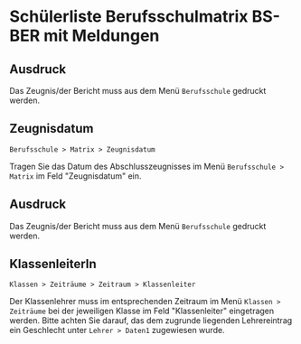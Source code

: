 ﻿# Schülerliste Berufsschulmatrix BS-BER mit Meldungen

## Ausdruck

Das Zeugnis/der Bericht muss aus dem Menü `Berufsschule` gedruckt werden.

## Zeugnisdatum

`Berufsschule > Matrix > Zeugnisdatum`

Tragen Sie das Datum des Abschlusszeugnisses im Menü `Berufsschule > Matrix` im Feld "Zeugnisdatum" ein.

## Ausdruck

Das Zeugnis/der Bericht muss aus dem Menü `Berufsschule` gedruckt werden.

## KlassenleiterIn

`Klassen > Zeiträume > Zeitraum > Klassenleiter`

Der Klassenlehrer muss im entsprechenden Zeitraum im Menü `Klassen > Zeiträume` bei der jeweiligen Klasse im Feld "Klassenleiter" eingetragen werden. Bitte achten Sie darauf, das dem zugrunde liegenden Lehrereintrag ein Geschlecht unter `Lehrer > Daten1` zugewiesen wurde.

